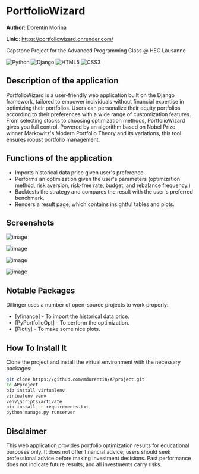 # PortfolioWizard
**Author:** Dorentin Morina

**Link:**: https://portfoliowizard.onrender.com/

Capstone Project for the Advanced Programming Class @ HEC Lausanne

![Python](https://img.shields.io/badge/python-3670A0?style=for-the-badge&logo=python&logoColor=ffdd54) ![Django](https://img.shields.io/badge/django-%23092E20.svg?style=for-the-badge&logo=django&logoColor=white) ![HTML5](https://img.shields.io/badge/html5-%23E34F26.svg?style=for-the-badge&logo=html5&logoColor=white) ![CSS3](https://img.shields.io/badge/css3-%231572B6.svg?style=for-the-badge&logo=css3&logoColor=white)
## Description of the application
PortfolioWizard is a user-friendly web application built on the Django framework, tailored to empower individuals without financial expertise in optimizing their portfolios. Users can personalize their equity portfolios according to their preferences with a wide range of customization features. From selecting stocks to choosing optimization methods, PortfolioWizard gives you full control. Powered by an algorithm based on Nobel Prize winner Markowitz's Modern Portfolio Theory and its variations, this tool ensures robust portfolio management.

## Functions of the application
- Imports historical data price given user's preference..
- Performs an optimization given the user's parameters (optimization method, risk aversion, risk-free rate, budget, and rebalance frequency.)
- Backtests the strategy and compares the result with the user's preferred benchmark.
- Renders a result page, which contains insightful tables and plots.

## Screenshots
![image](https://github.com/mdorentin/APproject/assets/72168825/055e762a-b7df-4e0e-b80c-dc571acdef0f)

![image](https://github.com/mdorentin/APproject/assets/72168825/aa755355-ab8a-45b7-a8f8-628d67e47397)

![image](https://github.com/mdorentin/APproject/assets/72168825/c95cae3e-73f8-450b-987a-94f1da10ebf7)

![image](https://github.com/mdorentin/APproject/assets/72168825/895aa900-4df5-4bdd-94e6-73db64ad348a)

## Notable Packages

Dillinger uses a number of open-source projects to work properly:

- [yfinance] - To import the historical data price.
- [PyPortfolioOpt] - To perform the optimization.
- [Plotly] - To make some nice plots.

## How To Install It
Clone the project and install the virtual environment with the necessary packages:

```sh
git clone https://github.com/mdorentin/APproject.git
cd APproject
pip install virtualenv
virtualenv venv
venv\Scripts\activate
pip install -r requirements.txt
python manage.py runserver
```
## Disclaimer
This web application provides portfolio optimization results for educational purposes only. It does not offer financial advice; users should seek professional advice before making investment decisions. Past performance does not indicate future results, and all investments carry risks.
